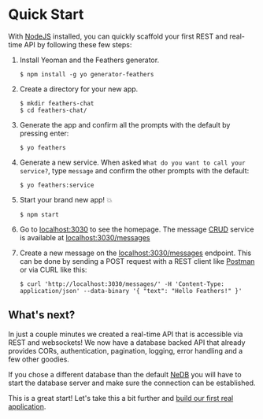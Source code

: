 # Quick Start

With [NodeJS](https://nodejs.org) installed, you can quickly scaffold your first REST and real-time API by following these few steps:

1. Install Yeoman and the Feathers generator.

    ```
    $ npm install -g yo generator-feathers
    ```

2. Create a directory for your new app.

    ```
    $ mkdir feathers-chat
    $ cd feathers-chat/
    ```

3. Generate the app and confirm all the prompts with the default by pressing enter:

    ```
    $ yo feathers
    ```

4. Generate a new service. When asked `What do you want to call your service?`, type `message` and confirm the other prompts with the default:

    ```
    $ yo feathers:service
    ```

5. Start your brand new app! 💥

    ```
    $ npm start
    ```

6. Go to [localhost:3030](http://localhost:3030) to see the homepage. The message [CRUD](https://en.wikipedia.org/wiki/Create,_read,_update_and_delete) service is available at [localhost:3030/messages](http://localhost:3030/messages)

6. Create a new message on the [localhost:3030/messages](http://localhost:3030/messages) endpoint. This can be done by sending a POST request with a REST client like [Postman](https://chrome.google.com/webstore/detail/postman/fhbjgbiflinjbdggehcddcbncdddomop?hl=en) or via CURL like this:

    ```
    $ curl 'http://localhost:3030/messages/' -H 'Content-Type: application/json' --data-binary '{ "text": "Hello Feathers!" }'
    ```

## What's next?

In just a couple minutes we created a real-time API that is accessible via REST and websockets! We now have a database backed API that already provides CORs, authentication, pagination, logging, error handling and a few other goodies.

If you chose a different database than the default [NeDB](https://github.com/louischatriot/nedb) you will have to start the database server and make sure the connection can be established.

This is a great start! Let's take this a bit further and [build our first real application](your-first-app/readme.md).
